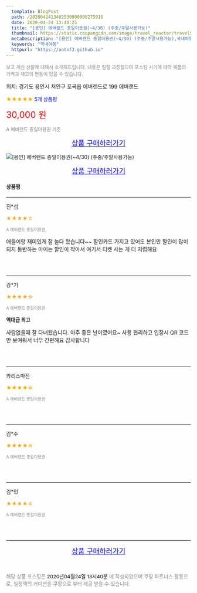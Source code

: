 ```yaml
---
  template: BlogPost
  path: /2020042413402530000000275916
  date: 2020-04-24 13:40:25
  title: "[용인] 에버랜드 종일이용권(~4/30) (주중/주말사용가능)"
  thumbnail: https://static.coupangcdn.com/image/travel_reactor/travelSeller/common/A00200783/bf613657-3904-496e-a021-5b0e510c7504.jpg
  metaDescription: "[용인] 에버랜드 종일이용권(~4/30) (주중/주말사용가능),국내여행"
  keywords: "국내여행"
  httpurl: "https://antnf3.github.io"
---
```

  
<span style="color: #888;font-size:0.8rem">보고 계신 상품에 대해서 소개해드립니다.
내용은 일절 과장없으며 포스팅 시기에 따라 제품의 가격과 재고의 변동이 있을 수 있습니다.</span>
  
<span style="font-size: 0.9rem;">위치: 경기도 용인시 처인구 포곡읍 에버랜드로 199 에버랜드</span>
  
<span style="color: orange;">★★★★★</span> <span style="color: blue;font-size: 0.85rem;">5개 상품평</span>
  
<span style="color: red;font-size: 1.5rem;">30,000 원</span>
  
<span style="color: #888;font-size:0.8rem">A 에버랜드 종일이용권 기준</span>



<p align="center"><a href="http://me2.do/G4IBQE2C" style="font-size: 1.2rem; color: blue;">상품 구매하러가기</a></p>

![[용인] 에버랜드 종일이용권(~4/30) (주중/주말사용가능)](https://image15.coupangcdn.com/image/travelSeller/common/A00200783/9bbb7739-86f1-4dbb-9e03-0b50a229afa0.jpg)

<p align="center"><a href="http://me2.do/G4IBQE2C" style="font-size: 1.2rem; color: blue;">상품 구매하러가기</a></p>

#### 상품평
  
---
  
진*섭
    
<span style="color: orange;">★★★★☆</span>
    
<span style="color: #888;font-size:0.7rem">A 에버랜드 종일이용권</span>
    

    
<span style="font-size: 0.9rem;">애들이랑 재미있게  잘 놀다 왔습니다~~  할인카드 가지고 있어도 본인만 할인이 많이 되지 동반하는  아이는 할인이 작아서 여기서 티켓 사는 게 더 저렴해요</span>
    
<br>
<br>

---
  
강*기
    
<span style="color: orange;">★★★★☆</span>
    
<span style="color: #888;font-size:0.7rem">A 에버랜드 종일이용권</span>
    
<span style="font-size:0.85rem">**역대급 최고**</span>
    
<span style="font-size: 0.9rem;">사람없을때 잘 다녀왔습니다. 아주 좋은 날이였어요~
사용 편리하고 입장시 QR 코드만 보여줘서 너무 간편해요
감사합니다</span>
    
<br>
<br>

---
  
카리스마진
    
<span style="color: orange;">★★★★☆</span>
    
<span style="color: #888;font-size:0.7rem">A 에버랜드 종일이용권</span>
    

    

    
<br>
<br>

---
  
김*수
    
<span style="color: orange;">★★★★☆</span>
    
<span style="color: #888;font-size:0.7rem">A 에버랜드 종일이용권</span>
    

    

    
<br>
<br>

---
  
김*민
    
<span style="color: orange;">★★★★☆</span>
    
<span style="color: #888;font-size:0.7rem">A 에버랜드 종일이용권</span>
    

    

    
<br>
<br>


  
---
  
<p align="center"><a href="http://me2.do/G4IBQE2C" style="font-size: 1.2rem; color: blue;">상품 구매하러가기</a></p>
  
<br>
  
<span style="font-size: 0.85rem; color: #888;">해당 상품 포스팅은 <span style="color: #000;"> 2020년04월24일 13시40분 </span> 에 작성되었으며 쿠팡 파트너스 활동으로, 일정액의 커미션을 쿠팡으로 부터 제공 받을 수 있습니다.</span>